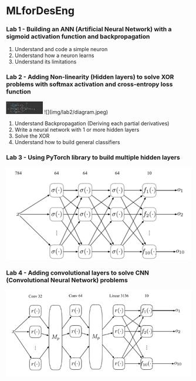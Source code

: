 # MLforDesEng

### Lab 1 - Building an ANN (Artificial Neural Network) with a sigmoid activation function and backpropagation

1. Understand and code a simple neuron
2. Understand how a neuron learns
3. Understand its limitations

### Lab 2 - Adding Non-linearity (Hidden layers) to solve XOR problems with softmax activation and cross-entropy loss function

<img src = "img/lab2/diagram.jpeg" width = "100">
![](img/lab2/diagram.jpeg)

1. Understand Backpropagation (Deriving each partial derivatives)
2. Write a neural network with 1 or more hidden layers
3. Solve the XOR
4. Understand how to build general classifiers

### Lab 3 - Using PyTorch library to build multiple hidden layers

![](img/lab3/network.png)

### Lab 4 - Adding convolutional layers to solve CNN (Convolutional Neural Network) problems

![](img/lab4/convolutionalnetwork.png)
